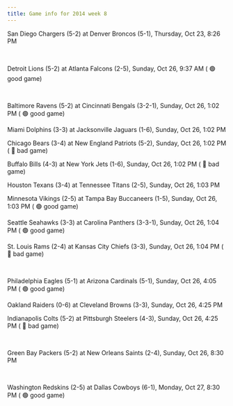 ```yaml
---
title: Game info for 2014 week 8
---
```

San Diego Chargers (5-2) at Denver Broncos (5-1), Thursday, Oct 23, 8:26 PM


<br/>

Detroit Lions (5-2) at Atlanta Falcons (2-5), Sunday, Oct 26, 9:37 AM (	:green_circle: good game)


<br/>

Baltimore Ravens (5-2) at Cincinnati Bengals (3-2-1), Sunday, Oct 26, 1:02 PM (	:green_circle: good game)

Miami Dolphins (3-3) at Jacksonville Jaguars (1-6), Sunday, Oct 26, 1:02 PM

Chicago Bears (3-4) at New England Patriots (5-2), Sunday, Oct 26, 1:02 PM (	:red_circle: bad game)

Buffalo Bills (4-3) at New York Jets (1-6), Sunday, Oct 26, 1:02 PM (	:red_circle: bad game)

Houston Texans (3-4) at Tennessee Titans (2-5), Sunday, Oct 26, 1:03 PM

Minnesota Vikings (2-5) at Tampa Bay Buccaneers (1-5), Sunday, Oct 26, 1:03 PM (	:green_circle: good game)

Seattle Seahawks (3-3) at Carolina Panthers (3-3-1), Sunday, Oct 26, 1:04 PM (	:green_circle: good game)

St. Louis Rams (2-4) at Kansas City Chiefs (3-3), Sunday, Oct 26, 1:04 PM (	:red_circle: bad game)


<br/>

Philadelphia Eagles (5-1) at Arizona Cardinals (5-1), Sunday, Oct 26, 4:05 PM (	:green_circle: good game)

Oakland Raiders (0-6) at Cleveland Browns (3-3), Sunday, Oct 26, 4:25 PM

Indianapolis Colts (5-2) at Pittsburgh Steelers (4-3), Sunday, Oct 26, 4:25 PM (	:red_circle: bad game)


<br/>

Green Bay Packers (5-2) at New Orleans Saints (2-4), Sunday, Oct 26, 8:30 PM


<br/>

Washington Redskins (2-5) at Dallas Cowboys (6-1), Monday, Oct 27, 8:30 PM (	:green_circle: good game)

